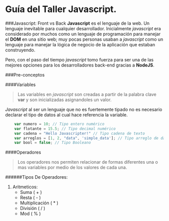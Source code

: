# Guía del Taller Javascript.

###Javascript: Front vs Back
**Javascript** es el lenguaje de la web. Un lenguaje inevitable para cualquier desarrollador. Inicialmente _javascript_ era considerado por muchos como un lenguaje de programación para manejar el **DOM** en una sitio web; muy pocas personas usaban a _javascript_ como un lenguaje para manejar la lógica de negocio de la aplicación que estaban construyendo.

Pero, con el paso del tiempo _javascript_ tomo fuerza para ser una de las mejores opciones para los desarrolladores back-end gracias a **NodeJS**.

###Pre-conceptos

####Variables
>Las variables en _javascript_ son creadas a partir de la palabra clave **var** y son inicializadas asignandoles un valor.

_Javascript_ al ser un lenguaje que no es fuertemente tipado no es necesario declarar el tipo de datos al cual hace referencia la variable.

```javascript
    var numero = 10; // Tipo entero numérico
    var flotante = 15.5; // Tipo decimal numérico
    var cadena = "Hello Javascripter!" // Tipo cadena de texto
    var arreglos = [1, 2, "data", 'simple_data']; // Tipo arreglo de datos
    var bool = false; // Tipo Booleano
```
####Operadores
>Los operadores nos permiten relacionar de formas diferentes una o mas variables por medio de los valores de cada una. 

######Tipos De Operadores:
1. Aritmeticos:
    - Suma ( + )
    - Resta ( - )
    - Multiplicación ( * )
    - División ( / )
    - Mod ( % )

    
```javascript
            

